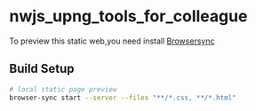 # nwjs_upng_tools_for_colleague

To preview this static web,you need install [Browsersync](http://www.browsersync.cn/)

## Build Setup

``` bash
# local static page preview
browser-sync start --server --files "**/*.css, **/*.html"
```
